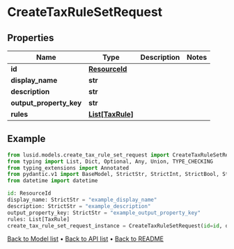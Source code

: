 # CreateTaxRuleSetRequest

## Properties
Name | Type | Description | Notes
------------ | ------------- | ------------- | -------------
**id** | [**ResourceId**](ResourceId.md) |  | 
**display_name** | **str** |  | 
**description** | **str** |  | 
**output_property_key** | **str** |  | 
**rules** | [**List[TaxRule]**](TaxRule.md) |  | 
## Example

```python
from lusid.models.create_tax_rule_set_request import CreateTaxRuleSetRequest
from typing import List, Dict, Optional, Any, Union, TYPE_CHECKING
from typing_extensions import Annotated
from pydantic.v1 import BaseModel, StrictStr, StrictInt, StrictBool, StrictFloat, StrictBytes, Field, validator, ValidationError, conlist, constr
from datetime import datetime

id: ResourceId
display_name: StrictStr = "example_display_name"
description: StrictStr = "example_description"
output_property_key: StrictStr = "example_output_property_key"
rules: List[TaxRule]
create_tax_rule_set_request_instance = CreateTaxRuleSetRequest(id=id, display_name=display_name, description=description, output_property_key=output_property_key, rules=rules)

```

[Back to Model list](../README.md#documentation-for-models) &#8226; [Back to API list](../README.md#documentation-for-api-endpoints) &#8226; [Back to README](../README.md)

